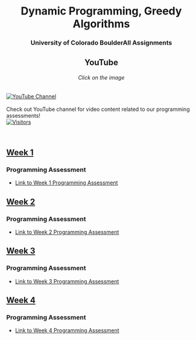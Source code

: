 # <div align="center">Dynamic Programming, Greedy Algorithms</div>
### <div align="center">University of Colorado BoulderAll Assignments
</div>

## <div align="center">YouTube</div>
###### <div align="center">Click on the image</div>

[![YouTube Channel](/img/07Susahnt.gif)](https://www.youtube.com/@07Sushant.)
<br>
<br>
Check out YouTube channel for video content related to our programming assessments!
<br>
[![Visitors](https://visitor-badge.glitch.me/badge?page_id=07Sushant.Dynamic-Programming-Greedy-Algorithms)](https://github.com/07Sushant/Dynamic-Programming-Greedy-Algorithms)




<br>

## [Week 1](/Dynamic%20Programming,%20Greedy%20Algorithms/Week%201/)

### Programming Assessment
- [Link to Week 1 Programming Assessment](/Dynamic%20Programming,%20Greedy%20Algorithms/Week%201/README.md)

## [Week 2](/Dynamic%20Programming,%20Greedy%20Algorithms/Week%202/)

### Programming Assessment
- [Link to Week 2 Programming Assessment](/Dynamic%20Programming,%20Greedy%20Algorithms/Week%202/README.md)

## [Week 3](/Dynamic%20Programming,%20Greedy%20Algorithms/Week%203/)

### Programming Assessment
- [Link to Week 3 Programming Assessment](/Dynamic%20Programming,%20Greedy%20Algorithms/Week%203/README.md)

## [Week 4](/Dynamic%20Programming,%20Greedy%20Algorithms/Week%204/)

### Programming Assessment
- [Link to Week 4 Programming Assessment](/Dynamic%20Programming,%20Greedy%20Algorithms/Week%204/README.md)
